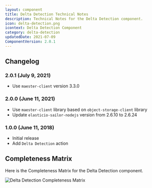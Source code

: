 ```yaml
---
layout: component
title: Delta Detection Technical Notes
description: Technical Notes for the Delta Detection component.
icon: delta-detection.png
icontext: Delta Detection Component
category: delta-detection
updatedDate: 2021-07-09
ComponentVersion: 2.0.1
---
```


## Changelog

### 2.0.1 (July 9, 2021)

* Use `maester-client` version 3.3.0

### 2.0.0 (June 11, 2021)

* Use `maester-client` library based on `object-storage-client` library
* Update `elasticio-sailor-nodejs` version from 2.6.10 to 2.6.24

### 1.0.0 (June 11, 2018)

* Initial release
* Add `Delta Detection` action

## Completeness Matrix

Here is the Completeness Matrix for the Delta Detection component.

![Delta Detection Completeness Matrix](https://user-images.githubusercontent.com/16806832/84740247-ba6f0200-afb5-11ea-9150-f0239473fcc5.png)
